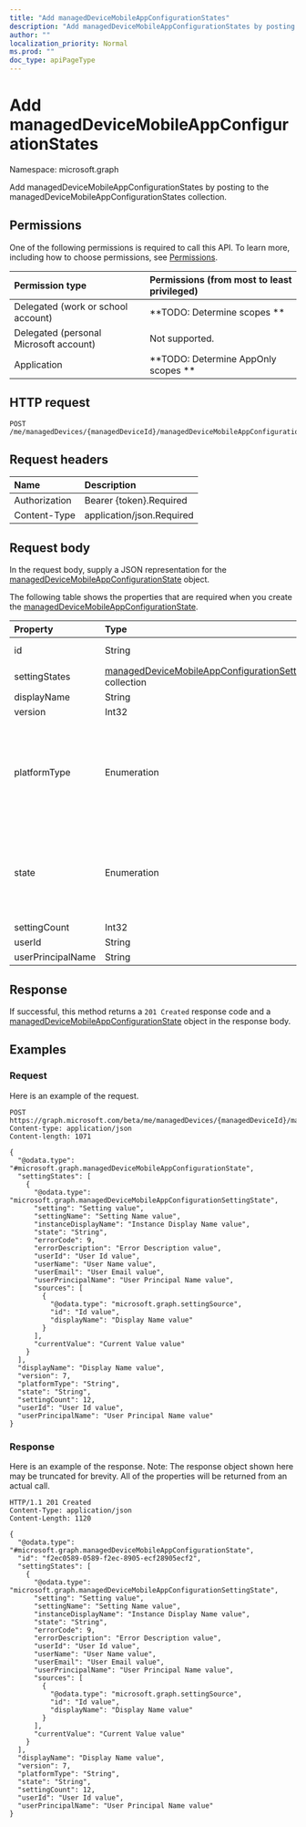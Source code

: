 ```yaml
---
title: "Add managedDeviceMobileAppConfigurationStates"
description: "Add managedDeviceMobileAppConfigurationStates by posting to the managedDeviceMobileAppConfigurationStates collection."
author: ""
localization_priority: Normal
ms.prod: ""
doc_type: apiPageType
---
```


# Add managedDeviceMobileAppConfigurationStates

Namespace: microsoft.graph

Add managedDeviceMobileAppConfigurationStates by posting to the managedDeviceMobileAppConfigurationStates collection.

## Permissions
One of the following permissions is required to call this API. To learn more, including how to choose permissions, see [Permissions](/concepts/permissions-reference.md).

|Permission type|Permissions (from most to least privileged)|
|:---|:---|
|Delegated (work or school account)|**TODO: Determine scopes **|
|Delegated (personal Microsoft account)|Not supported.|
|Application|**TODO: Determine AppOnly scopes **|

## HTTP request
<!-- {
  "blockType": "ignored"
}
-->
``` http
POST /me/managedDevices/{managedDeviceId}/managedDeviceMobileAppConfigurationStates/$ref
```

## Request headers
|Name|Description|
|:---|:---|
|Authorization|Bearer {token}.Required|
|Content-Type|application/json.Required|

## Request body
In the request body, supply a JSON representation for the [managedDeviceMobileAppConfigurationState](../resources/manageddevicemobileappconfigurationstate.md) object.

The following table shows the properties that are required when you create the [managedDeviceMobileAppConfigurationState](../resources/manageddevicemobileappconfigurationstate.md).

|Property|Type|Description|
|:---|:---|:---|
|id|String| Inherited from [entity](../resources/entity.md)|
|settingStates|[managedDeviceMobileAppConfigurationSettingState](../resources/manageddevicemobileappconfigurationsettingstate.md) collection||
|displayName|String||
|version|Int32||
|platformType|Enumeration| Possible values are: `android`, `androidForWork`, `iOS`, `macOS`, `windowsPhone81`, `windows81AndLater`, `windows10AndLater`, `androidWorkProfile`, `all`.|
|state|Enumeration| Possible values are: `unknown`, `notApplicable`, `compliant`, `remediated`, `nonCompliant`, `error`, `conflict`, `notAssigned`.|
|settingCount|Int32||
|userId|String||
|userPrincipalName|String||



## Response
If successful, this method returns a `201 Created` response code and a [managedDeviceMobileAppConfigurationState](../resources/manageddevicemobileappconfigurationstate.md) object in the response body.

## Examples

### Request
Here is an example of the request.
<!-- {
  "blockType": "request",
  "name": "create_manageddevicemobileappconfigurationstate_from_"
}
-->
``` http
POST https://graph.microsoft.com/beta/me/managedDevices/{managedDeviceId}/managedDeviceMobileAppConfigurationStates
Content-type: application/json
Content-length: 1071

{
  "@odata.type": "#microsoft.graph.managedDeviceMobileAppConfigurationState",
  "settingStates": [
    {
      "@odata.type": "microsoft.graph.managedDeviceMobileAppConfigurationSettingState",
      "setting": "Setting value",
      "settingName": "Setting Name value",
      "instanceDisplayName": "Instance Display Name value",
      "state": "String",
      "errorCode": 9,
      "errorDescription": "Error Description value",
      "userId": "User Id value",
      "userName": "User Name value",
      "userEmail": "User Email value",
      "userPrincipalName": "User Principal Name value",
      "sources": [
        {
          "@odata.type": "microsoft.graph.settingSource",
          "id": "Id value",
          "displayName": "Display Name value"
        }
      ],
      "currentValue": "Current Value value"
    }
  ],
  "displayName": "Display Name value",
  "version": 7,
  "platformType": "String",
  "state": "String",
  "settingCount": 12,
  "userId": "User Id value",
  "userPrincipalName": "User Principal Name value"
}
```

### Response
Here is an example of the response. Note: The response object shown here may be truncated for brevity. All of the properties will be returned from an actual call.
<!-- {
  "blockType": "response",
  "truncated": true,
  "@odata.type": "microsoft.graph.manageddevicemobileappconfigurationstate"
}
-->
``` http
HTTP/1.1 201 Created
Content-Type: application/json
Content-Length: 1120

{
  "@odata.type": "#microsoft.graph.managedDeviceMobileAppConfigurationState",
  "id": "f2ec0589-0589-f2ec-8905-ecf28905ecf2",
  "settingStates": [
    {
      "@odata.type": "microsoft.graph.managedDeviceMobileAppConfigurationSettingState",
      "setting": "Setting value",
      "settingName": "Setting Name value",
      "instanceDisplayName": "Instance Display Name value",
      "state": "String",
      "errorCode": 9,
      "errorDescription": "Error Description value",
      "userId": "User Id value",
      "userName": "User Name value",
      "userEmail": "User Email value",
      "userPrincipalName": "User Principal Name value",
      "sources": [
        {
          "@odata.type": "microsoft.graph.settingSource",
          "id": "Id value",
          "displayName": "Display Name value"
        }
      ],
      "currentValue": "Current Value value"
    }
  ],
  "displayName": "Display Name value",
  "version": 7,
  "platformType": "String",
  "state": "String",
  "settingCount": 12,
  "userId": "User Id value",
  "userPrincipalName": "User Principal Name value"
}
```

